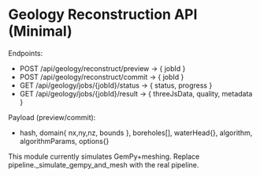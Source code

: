 # Geology Reconstruction API (Minimal)

Endpoints:
- POST /api/geology/reconstruct/preview -> { jobId }
- POST /api/geology/reconstruct/commit -> { jobId }
- GET  /api/geology/jobs/{jobId}/status -> { status, progress }
- GET  /api/geology/jobs/{jobId}/result -> { threeJsData, quality, metadata }

Payload (preview/commit):
- hash, domain{ nx,ny,nz, bounds }, boreholes[], waterHead{}, algorithm, algorithmParams, options{}

This module currently simulates GemPy+meshing. Replace pipeline._simulate_gempy_and_mesh with the real pipeline.
